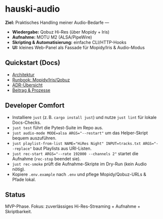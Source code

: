 # hauski-audio

**Ziel:** Praktisches Handling meiner Audio-Bedarfe —  
- **Wiedergabe:** Qobuz Hi-Res (über Mopidy + Iris)  
- **Aufnahme:** MOTU M2 (ALSA/PipeWire)  
- **Skripting & Automatisierung:** einfache CLI/HTTP-Hooks  
- **UI:** kleines Web-Panel als Fassade für Mopidy/Iris & Audio-Modus

## Quickstart (Docs)
- [Architektur](docs/ARCHITECTURE.md)
- [Runbook: Mopidy/Iris/Qobuz](docs/runbooks/mopidy_iris_qobuz.md)
- [ADR-Übersicht](docs/adr/README.md)
- [Beitrag & Prozesse](docs/process/CONTRIBUTING.md)

## Developer Comfort
- Installiere `just` (z. B. `cargo install just`) und nutze `just lint` für lokale Docs-Checks.
- `just test` führt die Pytest-Suite im Repo aus.
- `just audio-mode MODE=alsa ARGS="--restart"` um das Helper-Skript bequem auszuführen.
- `just playlist-from-list NAME="HiRes Night" INPUT=tracks.txt ARGS="--replace"` baut Playlists aus URI-Listen.
- `just rec-start ARGS="--rate 192000 --channels 2"` startet die Aufnahme (`rec-stop` beendet sie).
- `just rec-smoke` prüft die Aufnahme-Skripte im Dry-Run (kein Audio nötig).
- Kopiere `.env.example` nach `.env` und pflege Mopidy/Qobuz-URLs & Pfade lokal.

## Status
MVP-Phase. Fokus: zuverlässiges Hi-Res-Streaming + Aufnahme + Skriptbarkeit.
